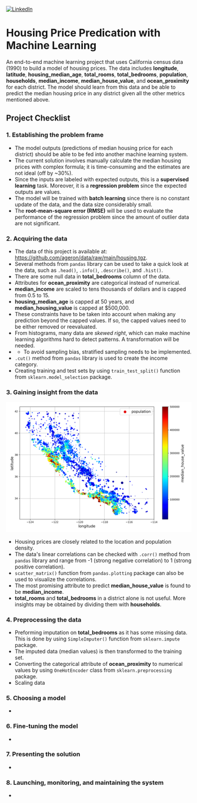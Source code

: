 <a name="readme-top"></a>

[![LinkedIn][linkedin-shield]][linkedin-url]
<!-- PROJECT TITLE -->
<div>
<h1> Housing Price Predication with Machine Learning </h1>
</div>

An end-to-end machine learning project that uses California census data (1990) to build a model of housing prices. The data includes 
**longitude**, **latitude**, **housing_median_age**, **total_rooms**, **total_bedrooms**, **population**, **households**, 
**median_income**, **median_house_value**, and **ocean_proximity** for each district. The model should
learn from this data and be able to predict the median housing price in any district given
all the other metrics mentioned above.

## Project Checklist

### 1. Establishing the problem frame

- The model outputs (predictions of median housing price for each district) should be able to be fed into another machine learning system.
- The current solution involves manually calculate the median housing prices with complex formula; it is
time-consuming and the estimates are not ideal (off by ~30%).
- Since the inputs are labeled with expected outputs, this is a **supervised learning** task. Moreover, it
is a **regression problem** since the expected outputs are values.
- The model will be trained with **batch learning** since there is no constant update 
of the data, and the data size considerably small.
- The **root-mean-square error (RMSE)** will be used to evaluate the performance of the regression problem since the amount of outlier data are not significant.

### 2. Acquiring the data

- The data of this project is available at: https://github.com/ageron/data/raw/main/housing.tgz.
- Several methods from `pandas` library can be used to take a quick look at the data, such as `.head()`, 
`.info()`, `.describe()`, and `.hist()`.
- There are some null data in **total_bedrooms** column of the data.
- Attributes for **ocean_proximity** are categorical instead of numerical.
- **median_income** are scaled to tens thousands of dollars and is capped from 0.5 to 15.
- **housing_median_age** is capped at 50 years, 
and **median_housing_value** is capped at $500,000.
- These constraints have to be taken into account when making any prediction beyond the capped values.
If so, the capped values need to be either removed or reevaluated.
- From histograms, many data are *skewed right*, which can make machine learning algorithms hard
to detect patterns. A transformation will be needed.
- - To avoid sampling bias, stratified sampling needs to be implemented.
- `.cut()` method from `pandas` library is used to create the income category.
- Creating training and test sets by using `train_test_split()` function from `sklearn.model_selection` package.

### 3. Gaining insight from the data

![median_house_value_scatter_plot](images/end_to_end_project/median_house_value_scatter_plot.png)

- Housing prices are closely related to the location and population density.
- The data's linear correlations can be checked with `.corr()` method from `pandas` library and 
range from -1 (strong negative correlation) to 1 (strong positive correlation).
- `scatter_matrix()` function from `pandas.plotting` package can also be used to visualize the correlations.
- The most promising attribute to predict **median_house_value** is found to be **median_income**.
- **total_rooms** and **total_bedrooms** in a district alone is not useful. More insights may be obtained by dividing them with **households**.

### 4. Preprocessing the data

- Preforming imputation on **total_bedrooms** as it has some missing data. This is done by
using `SimpleImputer()` function from `sklearn.impute` package.
- The imputed data (median values) is then transformed to the training set.
- Converting the categorical attribute of **ocean_proximity** to numerical values
by using `OneHotEncoder` class from `sklearn.preprocessing` package.
- Scaling data  

### 5. Choosing a model

- 

### 6. Fine-tuning the model

- 

### 7. Presenting the solution

- 

### 8. Launching, monitoring, and maintaining the system

- 


<!-- MARKDOWN LINKS & IMAGES -->
<!-- https://www.markdownguide.org/basic-syntax/#reference-style-links -->
[linkedin-shield]: https://img.shields.io/badge/-LinkedIn-black.svg?style=for-the-badge&logo=linkedin&colorB=555
[linkedin-url]: https://www.linkedin.com/in/colin-z/
